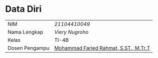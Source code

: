 # Data Diri

|  |  |
|--|--|
| NIM | *21104410049* |
| Nama Lengkap | *Viery Nugroho* |
| Kelas | TI-4B |
| Dosen Pengampu | [Mohammad Faried Rahmat, S.ST., M.Tr.T](https://github.com/fariedrahmat) |
